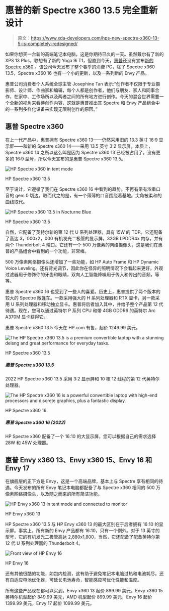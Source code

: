 # 惠普的新 Spectre x360 13.5 完全重新设计

> 原文：<https://www.xda-developers.com/hps-new-spectre-x360-13-5-is-completely-redesigned/>

如果你想买一台新的高端笔记本电脑，这是你期待已久的一天。虽然戴尔有了新的 XPS 13 Plus，联想有了新的 Yoga 9i T1，但直到今天，[惠普](https://www.xda-developers.com/best-hp-laptops/)还没有宣布[新的 Spectre x360](https://www.xda-developers.com/hp-spectre-x360-2022/) 。该公司今天发布了整个春季的消费 PC，除了 Spectre x360 13.5，Spectre x360 16 也有一个小的更新，以及一系列新的 Envy 产品。

惠普公司消费者个人系统全球主管 Josephine Tan 表示:“创作者不仅限于专业摄影师、设计师、作曲家和编辑，每个人都是创作者，他们与朋友、家人和同事合作，在家中、工作场所以及两者之间的所有地方进行创作。今天的混合世界需要一个全新的视角来看待创作内容，这就是惠普推出其 Spectre 和 Envy 产品组合中的一系列多样化设备来实现无限制创作的原因。”

## 惠普 Spectre x360

在上一代产品中，惠普拥有 Spectre x360 13——仍然采用旧的 13.3 英寸 16:9 显示屏——和新的 Spectre x360 14——采用 13.5 英寸 3:2 显示屏。本质上，Spectre x360 14 之所以这么叫是因为 Spectre x360 13 已经被占用了。没有更多的 16:9 型号，所以今天宣布的是惠普 Spectre x360 13.5。

 <picture>![HP Spectre x360 in tent mode](img/cc3e39950ead260033bf4bf69e6ea40e.png)</picture> 

HP Spectre x360 13.5

至于设计，它遵循了我们在 Spectre x360 16 中看到的趋势。不再有带有浓重口音的 gem 0 切边。取而代之的是，有一个薄薄的口音围绕着基地。尖角被柔和的曲线取代。

 <picture>![HP Spectre x360 13.5 in Nocturne Blue](img/e20a820a66f20600a21ea2b0c5c9c491.png)</picture> 

HP Spectre x360 13.5

自然，它配备了英特尔新的第 12 代 U 系列处理器，具有 15W 的 TDP。它还配备了高达 3，000x2，000 有机发光二极管的显示屏，32GB LPDDR4x 内存，并有两个 Thunderbolt 4 端口。它还有一个 500 万像素的网络摄像头，这是我们在惠普的产品组合中看到的一个功能，非常棒。

500 万像素网络摄像头还增加了一些功能，如 HP Auto Frame 和 HP Dynamic Voice Leveling。还有背光调节，因此你在怪异的照明情况下会看起来更好，外观过滤器用于修饰你的牙齿和眼睛，双向人工智能降噪用于传入和传出的音频，等等。

惠普 Spectre x360 16 也受到了一些人的喜爱。历史上，惠普提供了两个版本的较大的 Spectre 敞篷车。一款采用强大的 H 系列处理器和 RTX 显卡，另一款采用 U 系列处理器和移动独立显卡。惠普将后者加入其中，并给予整个产品第 12 代待遇。现在，您可以通过英特尔 P 系列 CPU 和带 4GB GDDR6 的英特尔 Arc A370M 显卡获得它。

惠普 Spectre x360 13.5 今天在 HP.com 有售，起价 1249.99 美元。

 <picture>![The HP Spectre x360 13.5 is a premium convertible laptop with a stunning deisng and great performance for everyday tasks.](img/3116aac455db3b2da28af3fcd8c8a579.png)</picture> 

HP Spectre x360 13.5

##### 惠普 Spectre x360 13.5

2022 HP Spectre x360 13.5 采用 3:2 显示屏和 10 核 12 线程的第 12 代英特尔处理器。

 <picture>![The HP Spectre x360 16 is a powerful convertible laptop with high-end processors and discrete graphics, plus a fantastic display.](img/51e1b3dba34e25ccec1221618101e2b4.png)</picture> 

HP Spectre x360 16

##### 惠普 Spectre x360 16 (2022)

HP Spectre x360 配备了一个 16:10 的大显示屏，您可以根据自己的需求选择 28W 和 45W 处理器。

## 惠普 Envy x360 13、Envy x360 15、Envy 16 和 Envy 17

在旗舰层的正下方是 Envy，这是一个高端品牌，基本上与 Spectre 享有相同的待遇。今天发布的所有 Envy 笔记本电脑都配备了与 Spectre x360 相同的 500 万像素网络摄像头，以及随之而来的所有简洁功能。

 <picture>![HP Envy x360 13 in tent mode and connected to monitor](img/6fba1941341727f401164f301cc5d59a.png)</picture> 

HP Envy x360 13

HP Spectre x360 13.5 与 HP Envy x360 13 的最大区别在于后者拥有 16:10 的显示屏。事实上，所有新的 Envy 产品都有 16:10，只有一个例外。对于 13 英寸的型号，它的有机发光二极管高达 2,880x1,800，当然，它还配备了配备英特尔第 12 代 U 系列处理器的 Thunderbolt 4。

 <picture>![Front view of HP Envy 16](img/1f1294d86957645b98ac7e1fe9d9bd09.png)</picture> 

HP Envy 16

还有其他很酷的功能，如包内检测，这有助于避免笔记本电脑过热和电池耗尽。还有自适应电池优化器，可延长电池寿命，智能感应可优化性能和温度。

所有这些产品现在都可以买到。Envy x360 13 起价 899.99 美元，Envy x360 15 英特尔机型起价 849.99 美元，AMD 机型起价 899.99 美元，Envy 16 起价 1399.99 美元，Envy 17 起价 1099.99 美元。